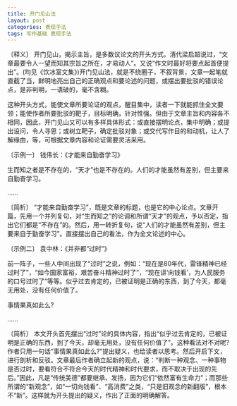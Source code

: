 ```yaml
---
title: 开门见山法
layout: post
categories: 表现手法
tags: 写作基础 表现手法
---
```


〔释义〕 开门见山，揭示主旨，是多数议论文的开头方式。清代梁启超说过，“文章最要令人一望而知其宗旨之所在，才易动人”。又说“作文时最好将要点起首便提出”。(均见《饮冰室文集》)开门见山法，就是不绕圈子，不叙背景，文章一起笔就直截了当，鲜明地亮出自己的正确观点和要论述的问题，或摆出要批驳的错误论点，是非判明，一语破的，毫不含糊。

这种开头方式，能使文章所要论证的观点，醒目集中，读者一下就能抓住全文要领；能使作者所要批驳的靶子，目标明确，针对性强。但由于文章主旨和内容各不相同，因此，开门见山又可以有多样具体形式：或直接摆明论点，集中明确；或提出设问，令人寻思；或树立靶子，确定批驳对象；或交代写作目的和动机，让人了解缘由，等，可根据文章内容和论证需要灵活采用。

〔示例一〕 钱伟长：《才能来自勤奋学习》

生而知之者是不存在的，“天才”也是不存在的。人们的才能虽然有差别，但主要来自勤奋学习。

……

〔简析〕 “才能来自勤奋学习”，既是文章的标题，也是它的中心论点。文章开篇，先用一个并列复句，对“生而知之”的论调和所谓“天才”的观点，予以否定，指出它们都是“不存在”的。然后，用一转折复句，说“人们的才能虽然有差别，但主要来自于勤奋学习”。直接摆出自己的看法，作为全文论述的中心。

〔示例二〕 袁中林：《并非都“过时”》

前一阵子，一些人中间出现了“过时”之说，例如：“现在是80年代，雷锋精神已经过时了”，“如今国家富裕，艰苦奋斗精神过时了”，“现在讲‘向钱看’，为人民服务的口号过时了”等等。似乎过去肯定的，已被证明是正确的东西，到了今天，都毫无用处，没有任何价值了。

事情果真如此么?

……

〔简析〕 本文开头首先摆出“过时”论的具体内容，指出“似乎过去肯定的，已被证明是正确的东西，到了今天，却毫无用处，没有任何价值了”。这种看法对不对呢?作者只用一句话“事情果真如此么?”提出疑义，也给读者以思考。然后开启下文，进行剖析和反驳。文章最后作者确立起新的观点，说：“判断一种观念、一种事物是否过时，要看符合不符合今天的时代精神和时代要求，而不取决于出现的先后。”因此，凡是“传统美德”都要继承、发扬，因为它们“依然富有生命力”；而那些所谓的“新观念”，如“一切向钱看”、“高消费”之类，“只是旧观念的新翻版”，根本不“新”。这样就为开头提出的疑义，作出了正面的明确解答。 